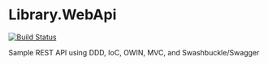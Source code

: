 # Library.WebApi

[![Build Status](https://travis-ci.org/robzhu/Library.WebApi.svg?branch=master)](https://travis-ci.org/robzhu/Library.WebApi)

Sample REST API using DDD, IoC, OWIN, MVC, and Swashbuckle/Swagger
